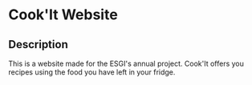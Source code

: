 # Cook'It Website

## Description

This is a website made for the ESGI's annual project. Cook'It offers you recipes using the food you have left in your fridge.
